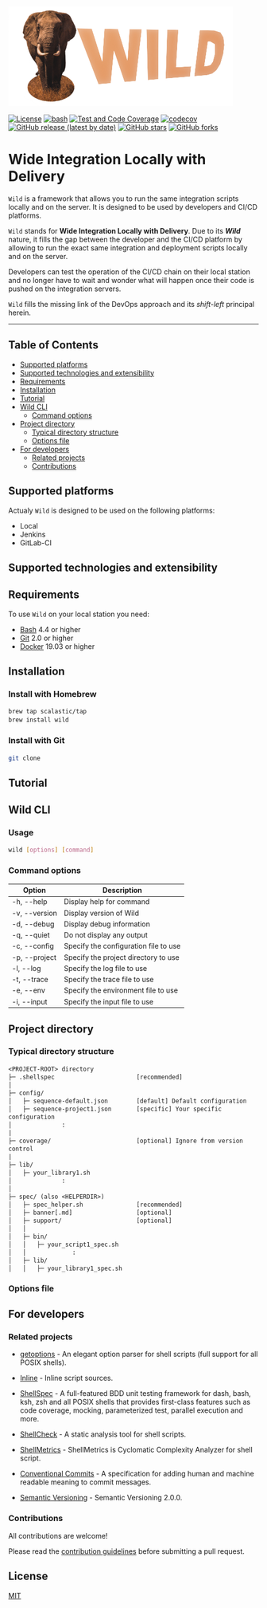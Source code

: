 
![Wild](./docs/wild.png)

[![License](https://img.shields.io/github/license/scalastic/wild.svg?style=flat-square)](https://github.com/scalastic/wild/blob/master/LICENSE)
[![bash](https://img.shields.io/badge/bash-4.4%2B-brightgreen)](https://www.gnu.org/software/bash/)
[![Test and Code Coverage](https://github.com/scalastic/wild/actions/workflows/workflow.yml/badge.svg?branch=main)](https://github.com/scalastic/wild/actions/workflows/workflow.yml)
[![codecov](https://codecov.io/gh/scalastic/wild/branch/main/graph/badge.svg?token=KO9TRVNQWE)](https://codecov.io/gh/scalastic/wild)
[![GitHub release (latest by date)](https://img.shields.io/github/v/release/scalastic/wild)](https://img.shields.io/github/v/release/scalastic/wild)
[![GitHub stars](https://img.shields.io/github/stars/scalastic/wild?style=social)](https://img.shields.io/github/stars/scalastic/wild?style=social)
[![GitHub forks](https://img.shields.io/github/forks/scalastic/wild?style=social)](https://img.shields.io/github/forks/scalastic/wild?style=social)

# Wide Integration Locally with Delivery

`Wild` is a framework that allows you to run the same integration scripts locally and on the server. It is designed to be used by developers and CI/CD platforms.

`Wild` stands for **Wide Integration Locally with Delivery**. Due to its ***Wild*** nature, it fills the gap between the developer and the CI/CD platform by allowing to run the exact same integration and deployment scripts locally and on the server.

Developers can test the operation of the CI/CD chain on their local station and no longer have to wait and wonder what will happen once their code is pushed on the integration servers.

`Wild` fills the missing link of the DevOps approach and its *shift-left* principal herein.

----

## Table of Contents

- [Supported platforms](#supported-platforms)
- [Supported technologies and extensibility](#supported-technologies-and-extensibility)
- [Requirements](#requirements)
- [Installation](#installation)
- [Tutorial](#tutorial)
- [Wild CLI](#wild-cli)
  - [Command options](#command-options)
- [Project directory](#project-directory)
  - [Typical directory structure](#typical-directory-structure)
  - [Options file](#options-file)
- [For developers](#for-developers)
  - [Related projects](#related-projects)
  - [Contributions](#contributions)

## Supported platforms

Actualy `Wild` is designed to be used on the following platforms:

- Local
- Jenkins
- GitLab-CI

## Supported technologies and extensibility

## Requirements

To use `Wild` on your local station you need:

- [Bash](https://www.gnu.org/software/bash/) 4.4 or higher
- [Git](https://git-scm.com/) 2.0 or higher
- [Docker](https://www.docker.com/) 19.03 or higher

## Installation

### Install with Homebrew

```bash
brew tap scalastic/tap
brew install wild
```

### Install with Git

```bash
git clone
```

## Tutorial

## Wild CLI

### Usage

```bash
wild [options] [command]
```

### Command options

| Option | Description |
| --- | --- |
| -h, --help | Display help for command |
| -v, --version | Display version of Wild |
| -d, --debug | Display debug information |
| -q, --quiet | Do not display any output |
| -c, --config | Specify the configuration file to use |
| -p, --project | Specify the project directory to use |
| -l, --log | Specify the log file to use |
| -t, --trace | Specify the trace file to use |
| -e, --env | Specify the environment file to use |
| -i, --input | Specify the input file to use |

## Project directory

### Typical directory structure

```text
<PROJECT-ROOT> directory
├─ .shellspec                       [recommended] 
│
├─ config/
│   ├─ sequence-default.json        [default] Default configuration
│   ├─ sequence-project1.json       [specific] Your specific configuration
│              :
|
├─ coverage/                        [optional] Ignore from version control
|
├─ lib/
│   ├─ your_library1.sh
│              :
│
├─ spec/ (also <HELPERDIR>)
│   ├─ spec_helper.sh               [recommended]
│   ├─ banner[.md]                  [optional]
│   ├─ support/                     [optional]
│   │
│   ├─ bin/
│   │   ├─ your_script1_spec.sh
│   │             :
│   ├─ lib/
│   │   ├─ your_library1_spec.sh
```

### Options file

## For developers

### Related projects

- [getoptions](https://github.com/ko1nksm/getoptions) - An elegant option parser for shell scripts (full support for all POSIX shells).

- [Inline](https://github.com/carlocorradini/inline) - Inline script sources.

- [ShellSpec](https://github.com/shellspec/shellspec) - A full-featured BDD unit testing framework for dash, bash, ksh, zsh and all POSIX shells that provides first-class features such as code coverage, mocking, parameterized test, parallel execution and more.

- [ShellCheck](https://github.com/koalaman/shellcheck) - A static analysis tool for shell scripts.

- [ShellMetrics](https://github.com/shellspec/shellmetrics) - ShellMetrics is Cyclomatic Complexity Analyzer for shell script.

- [Conventional Commits](https://www.conventionalcommits.org/en/v1.0.0/) - A specification for adding human and machine readable meaning to commit messages.

- [Semantic Versioning](https://semver.org/) - Semantic Versioning 2.0.0.

### Contributions

All contributions are welcome!

Please read the [contribution guidelines](CONTRIBUTING.md) before submitting a pull request.

## License

[MIT](LICENSE)
